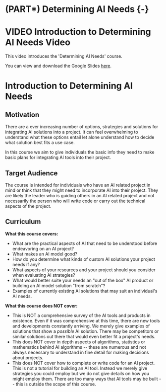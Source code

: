 
# (PART\*) Determining AI Needs {-}



# VIDEO Introduction to Determining AI Needs Video

This video introduces the 'Determining AI Needs' course.

<!-- <iframe width="560" height="315" src="https://www.youtube-nocookie.com/embed/ID" title="YouTube video player" frameborder="0" allow="accelerometer; autoplay; clipboard-write; encrypted-media; gyroscope; picture-in-picture" allowfullscreen></iframe> --> 

You can view and download the Google Slides [here](https://docs.google.com/presentation/d/1COHDxEwy9GwXAgUJLBqjDjWm-lqdKy2n3Qds4ivM4UA/edit).


# Introduction to Determining AI Needs

## Motivation

There are a ever increasing number of options, strategies and solutions for integrating AI solutions into a project. It can feel overwhelming to understand what these options entail let alone understand how to decide what solution best fits a use case.

In this course we aim to give individuals the basic info they need to make basic plans for integrating AI tools into their project.

## Target Audience  

The course is intended for individuals who have an AI related project in mind or think that they might need to incorporate AI into their project. They are likely the leader who is guiding others in an AI related project and not necessarily the person who will write code or carry out the technical aspects of the project.

## Curriculum  

**What this course covers:**

- What are the practical aspects of AI that need to be understood before endeavoring on an AI project?
- What makes an AI model good?
- How do you determine what kinds of custom AI solutions your project needs if any?
- What aspects of your resources and your project should you consider when evaluating AI strategies?
- What would better suite your needs an "out of the box" AI product or building an AI model solution "from scratch"?
- Examples of currently existing AI solutions that may suit an individual's AI needs.

**What this course does NOT cover:**

- This is NOT a comprehensive survey of the AI tools and products in existence. Even if it was comprehensive at this time, there are new tools and developments constantly arriving. We merely give examples of solutions that show a *possible* AI solution. There may be competitors or similar solutions out there that would even better fit a project's needs.
- This does NOT cover in depth aspects of algorithms, statistics or mathematics behind AI algorithms -- these are numerous and not always necessary to understand in fine detail for making decisions about projects.
- This does NOT cover how to complete or write code for an AI project. This is not a tutorial for building an AI tool. Instead we merely give strategies you could employ but we do not give details on how you might employ them. There are too many ways that AI tools may be built -- this is outside the scope of this course.
